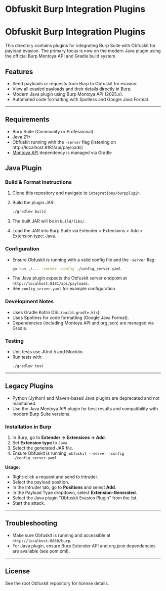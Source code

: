 # Obfuskit Burp Integration Plugins

# Obfuskit Burp Integration Plugins

This directory contains plugins for integrating Burp Suite with Obfuskit for payload evasion. The primary focus is now on the modern Java plugin using the official Burp Montoya API and Gradle build system.

## Features
- Send payloads or requests from Burp to Obfuskit for evasion.
- View all evaded payloads and their details directly in Burp.
- Modern Java plugin using Burp Montoya API (2025.x).
- Automated code formatting with Spotless and Google Java Format.

---

## Requirements
- Burp Suite (Community or Professional)
- Java 21+
- Obfuskit running with the `-server` flag (listening on http://localhost:8181/api/payloads)
- [Montoya API](https://portswigger.net/burp/extender/api) dependency is managed via Gradle

## Java Plugin

### Build & Format Instructions

1. Clone this repository and navigate to `integrations/burpplugin`.
2. Build the plugin JAR:
   ```sh
   ./gradlew build
   ```

3. The built JAR will be in `build/libs/`.
4. Load the JAR into Burp Suite via Extender > Extensions > Add > Extension type: Java.

### Configuration
- Ensure Obfuskit is running with a valid config file and the `-server` flag:
  ```sh
  go run ./... -server -config ./config_server.yaml
  ```
- The Java plugin expects the Obfuskit server endpoint at `http://localhost:8181/api/payloads`.
- See `config_server.yaml` for example configuration.

### Development Notes
- Uses Gradle Kotlin DSL (`build.gradle.kts`).
- Uses Spotless for code formatting (Google Java Format).
- Dependencies (including Montoya API and org.json) are managed via Gradle.

### Testing
- Unit tests use JUnit 5 and Mockito.
- Run tests with:
  ```sh
  ./gradlew test
  ```

---

## Legacy Plugins
- Python (Jython) and Maven-based Java plugins are deprecated and not maintained.
- Use the Java Montoya API plugin for best results and compatibility with modern Burp Suite versions.

### Installation in Burp

1. In Burp, go to **Extender → Extensions → Add**.
2. Set **Extension type** to `Java`.
3. Select the generated JAR file.
4. Ensure Obfuskit is running: `obfuskit --server -config ./config_server.yaml`

**Usage:**
- Right-click a request and send to Intruder.
- Select the payload position.
- In the Intruder tab, go to **Positions** and select **Add**.
- In the Payload Type dropdown, select **Extension-Generated**.
- Select the Java plugin "Obfuskit Evasion Plugin" from the list.
- Start the attack.

---

## Troubleshooting
- Make sure Obfuskit is running and accessible at `http://localhost:8080/burp`.
- For Java plugin, ensure Burp Extender API and org.json dependencies are available (see pom.xml).

---

## License
See the root Obfuskit repository for license details.